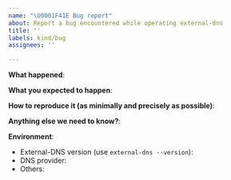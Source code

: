```yaml
---
name: "\U0001F41E Bug report"
about: Report a bug encountered while operating external-dns
title: ''
labels: kind/bug
assignees: ''

---
```


<!--
Please use this template while reporting a bug and provide as much info as possible. Not doing so may result in your bug not being addressed in a timely manner. Thanks!

Make sure to validate the behavior against latest release https://github.com/kubernetes-sigs/external-dns/releases as we don't support past versions.
-->

**What happened**:

**What you expected to happen**:

**How to reproduce it (as minimally and precisely as possible)**:

<!--
Please provide as much detail as possible, including Kubernetes manifests with spec.status, ExternalDNS arguments, and logs. A bug that cannot be reproduced won't be fixed.
-->

**Anything else we need to know?**:

**Environment**:

- External-DNS version (use `external-dns --version`):
- DNS provider:
- Others:
